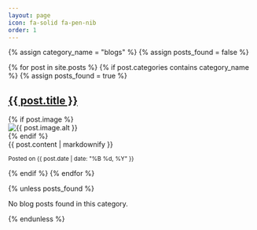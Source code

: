 ```yaml
---
layout: page
icon: fa-solid fa-pen-nib
order: 1
---
```



{% assign category_name = "blogs" %} <!-- Specify the category you want to filter -->
{% assign posts_found = false %} <!-- Flag to check if any posts are found -->

<div class="post-list"> <!-- Optional: add a container for styling -->
  {% for post in site.posts %}
    {% if post.categories contains category_name %}
      {% assign posts_found = true %} <!-- Set flag to true if a post is found -->
      <article>
        <h2>
          <a href="{{ post.url }}">{{ post.title }}</a>
        </h2>
         {% if post.image %}
          <div class="post-image">
            <img src="{{ post.image.path }}" alt="{{ post.image.alt }}">
          </div>
         {% endif %}
        <div class="post-content"> <!-- Added a div for styling the content -->
          {{ post.content | markdownify }} <!-- Display the full post content -->
        </div>
        <p><small>Posted on {{ post.date | date: "%B %d, %Y" }}</small></p>
      </article>
    {% endif %}
  {% endfor %}
</div>

{% unless posts_found %}
  <p>No blog posts found in this category.</p>
{% endunless %}
